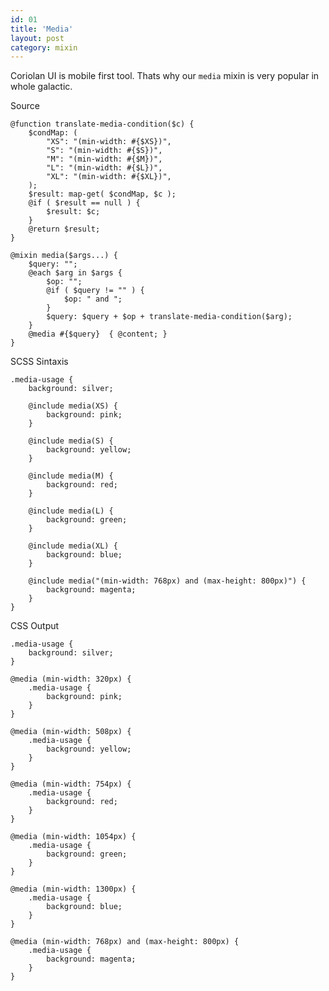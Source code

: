 ```yaml
---
id: 01
title: 'Media'
layout: post
category: mixin
---
```


Coriolan UI is mobile first tool. Thats why our `media` mixin is very popular in whole galactic.

Source

    @function translate-media-condition($c) {
        $condMap: (
            "XS": "(min-width: #{$XS})",
            "S": "(min-width: #{$S})",
            "M": "(min-width: #{$M})",
            "L": "(min-width: #{$L})",
            "XL": "(min-width: #{$XL})",
        );
        $result: map-get( $condMap, $c );
        @if ( $result == null ) {
            $result: $c;
        }
        @return $result;
    }

    @mixin media($args...) {
        $query: "";
        @each $arg in $args {
            $op: "";
            @if ( $query != "" ) {
                $op: " and ";
            }
            $query: $query + $op + translate-media-condition($arg);
        }
        @media #{$query}  { @content; }
    }

SCSS Sintaxis

    .media-usage {
        background: silver;

        @include media(XS) {
            background: pink;
        }

        @include media(S) {
            background: yellow;
        }

        @include media(M) {
            background: red;
        }

        @include media(L) {
            background: green;
        }

        @include media(XL) {
            background: blue;
        }

        @include media("(min-width: 768px) and (max-height: 800px)") {
            background: magenta;
        }
    }

CSS Output

    .media-usage {
        background: silver;
    }

    @media (min-width: 320px) {
        .media-usage {
            background: pink;
        }
    }

    @media (min-width: 508px) {
        .media-usage {
            background: yellow;
        }
    }

    @media (min-width: 754px) {
        .media-usage {
            background: red;
        }
    }

    @media (min-width: 1054px) {
        .media-usage {
            background: green;
        }
    }

    @media (min-width: 1300px) {
        .media-usage {
            background: blue;
        }
    }

    @media (min-width: 768px) and (max-height: 800px) {
        .media-usage {
            background: magenta;
        }
    }
